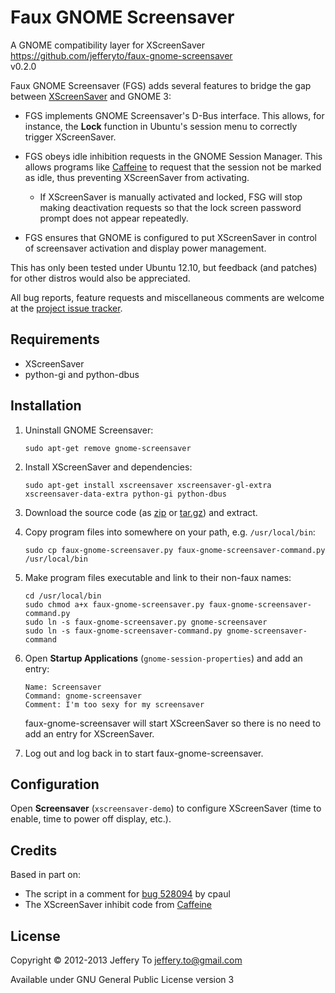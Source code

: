 # Faux GNOME Screensaver #

A GNOME compatibility layer for XScreenSaver  
<https://github.com/jefferyto/faux-gnome-screensaver>  
v0.2.0

Faux GNOME Screensaver (FGS) adds several features to bridge the gap
between [XScreenSaver][] and GNOME 3:

*   FGS implements GNOME Screensaver's D-Bus interface. This allows, for
    instance, the **Lock** function in Ubuntu's session menu to
    correctly trigger XScreenSaver.

*   FGS obeys idle inhibition requests in the GNOME Session Manager.
    This allows programs like [Caffeine][] to request that the session
    not be marked as idle, thus preventing XScreenSaver from activating.

    *   If XScreenSaver is manually activated and locked, FSG will stop
        making deactivation requests so that the lock screen password
        prompt does not appear repeatedly.

*   FGS ensures that GNOME is configured to put XScreenSaver in control
    of screensaver activation and display power management.

This has only been tested under Ubuntu 12.10, but feedback (and patches)
for other distros would also be appreciated.

All bug reports, feature requests and miscellaneous comments are welcome
at the [project issue tracker][].

## Requirements ##

*   XScreenSaver
*   python-gi and python-dbus

## Installation ##

1.  Uninstall GNOME Screensaver:

        sudo apt-get remove gnome-screensaver

2.  Install XScreenSaver and dependencies:

        sudo apt-get install xscreensaver xscreensaver-gl-extra xscreensaver-data-extra python-gi python-dbus

3.  Download the source code (as [zip][] or [tar.gz][]) and extract.

4.  Copy program files into somewhere on your path, e.g.
    `/usr/local/bin`:

        sudo cp faux-gnome-screensaver.py faux-gnome-screensaver-command.py /usr/local/bin

5.  Make program files executable and link to their non-faux names:

        cd /usr/local/bin
        sudo chmod a+x faux-gnome-screensaver.py faux-gnome-screensaver-command.py
        sudo ln -s faux-gnome-screensaver.py gnome-screensaver
        sudo ln -s faux-gnome-screensaver-command.py gnome-screensaver-command

6.  Open **Startup Applications** (`gnome-session-properties`) and add
    an entry:

        Name: Screensaver
        Command: gnome-screensaver
        Comment: I'm too sexy for my screensaver

    faux-gnome-screensaver will start XScreenSaver so there is no need
    to add an entry for XScreenSaver.

7.  Log out and log back in to start faux-gnome-screensaver.

## Configuration ##

Open **Screensaver** (`xscreensaver-demo`) to configure XScreenSaver
(time to enable, time to power off display, etc.).

## Credits ##

Based in part on:

*   The script in a comment for [bug 528094][] by cpaul
*   The XScreenSaver inhibit code from [Caffeine][]

## License ##

Copyright &copy; 2012-2013 Jeffery To <jeffery.to@gmail.com>

Available under GNU General Public License version 3


[project issue tracker]: https://github.com/jefferyto/faux-gnome-screensaver/issues
[zip]: https://github.com/jefferyto/faux-gnome-screensaver/archive/master.zip
[tar.gz]: https://github.com/jefferyto/faux-gnome-screensaver/archive/master.tar.gz
[XScreenSaver]: http://www.jwz.org/xscreensaver/
[Caffeine]: https://launchpad.net/caffeine
[bug 528094]: https://bugs.launchpad.net/indicator-session/+bug/528094/comments/31
